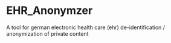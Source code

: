 # EHR_Anonymzer
A tool for german electronic health care (ehr) de-identification / anonymization of private content
